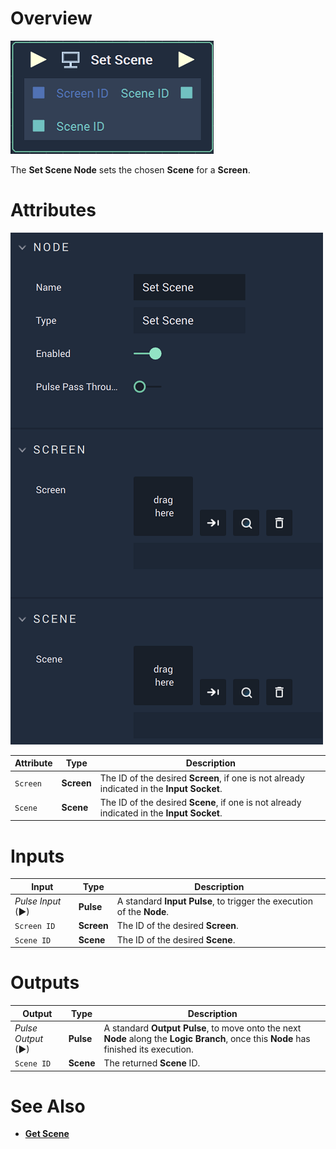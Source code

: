 # Overview

![The Set Scene Node.](../../../.gitbook/assets/setscenenode.png)

The **Set Scene Node** sets the chosen **Scene** for a **Screen**.

# Attributes

![The Set Scene Node Attributes](../../../.gitbook/assets/setscenenodeattributes.png)

|Attribute|Type|Description|
|---|---|---|
|`Screen`|**Screen**|The ID of the desired **Screen**, if one is not already indicated in the **Input Socket**.|
|`Scene`|**Scene**|The ID of the desired **Scene**, if one is not already indicated in the **Input Socket**.|

# Inputs

|Input|Type|Description|
|---|---|---|
|*Pulse Input* (►)|**Pulse**|A standard **Input Pulse**, to trigger the execution of the **Node**.|
|`Screen ID`|**Screen**|The ID of the desired **Screen**.|
|`Scene ID`|**Scene**|The ID of the desired **Scene**.|

# Outputs

|Output|Type|Description|
|---|---|---|
|*Pulse Output* (►)|**Pulse**|A standard **Output Pulse**, to move onto the next **Node** along the **Logic Branch**, once this **Node** has finished its execution.|
|`Scene ID`|**Scene**|The returned **Scene** ID.|


# See Also

* [**Get Scene**](getscene.md)
